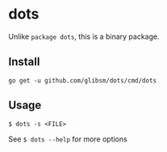 # dots

Unlike `package dots`, this is a binary package.

## Install

`go get -u github.com/glibsm/dots/cmd/dots`

## Usage

`$ dots -s <FILE>`

See `$ dots --help` for more options
